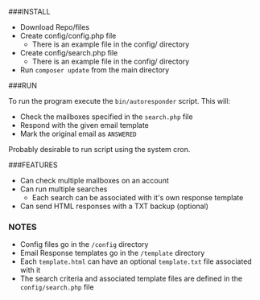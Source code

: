 ###INSTALL

* Download Repo/files
* Create config/config.php file
  * There is an example file in the config/ directory
* Create config/search.php file
  * There is an example file in the config/ directory
* Run `composer update` from the main directory

###RUN

To run the program execute the `bin/autoresponder` script.  This will:
* Check the mailboxes specified in the `search.php` file
* Respond with the given email template
* Mark the original email as `ANSWERED`

Probably desirable to run script using the system cron.

###FEATURES

* Can check multiple mailboxes on an account
* Can run multiple searches
  * Each search can be associated with it's own response template
* Can send HTML responses with a TXT backup (optional)

### NOTES

* Config files go in the `/config` directory
* Email Response templates go in the `/template` directory
* Each `template.html` can have an optional `template.txt` file associated with it
* The search criteria and associated template files are defined in the `config/search.php` file